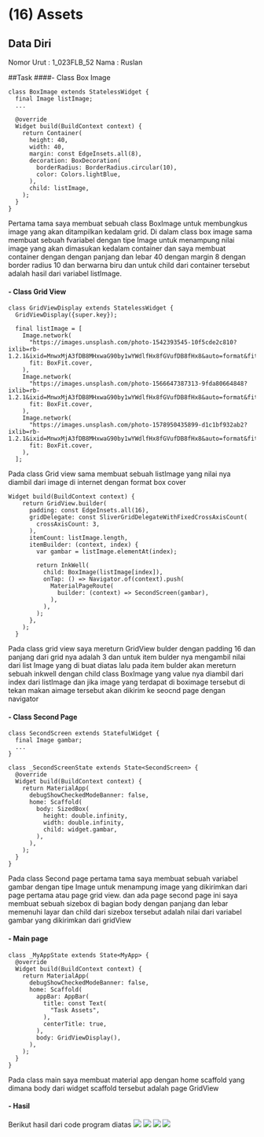 # (16) Assets

## Data Diri

Nomor Urut : 1_023FLB_52
Nama : Ruslan

##Task
####- Class Box Image

```
class BoxImage extends StatelessWidget {
  final Image listImage;
  ...

  @override
  Widget build(BuildContext context) {
    return Container(
      height: 40,
      width: 40,
      margin: const EdgeInsets.all(8),
      decoration: BoxDecoration(
        borderRadius: BorderRadius.circular(10),
        color: Colors.lightBlue,
      ),
      child: listImage,
    );
  }
}
```

Pertama tama saya membuat sebuah class BoxImage untuk membungkus image yang akan ditampilkan kedalam grid. Di dalam class box image sama membuat sebuah fvariabel dengan tipe Image untuk menampung nilai image yang akan dimasukan kedalam container dan saya membuat container dengan dengan panjang dan lebar 40 dengan margin 8 dengan border radius 10 dan berwarna biru dan untuk child dari container tersebut adalah hasil dari variabel listImage.

#### - Class Grid View

```
class GridViewDisplay extends StatelessWidget {
  GridViewDisplay({super.key});

  final listImage = [
    Image.network(
      "https://images.unsplash.com/photo-1542393545-10f5cde2c810?ixlib=rb-1.2.1&ixid=MnwxMjA3fDB8MHxwaG90by1wYWdlfHx8fGVufDB8fHx8&auto=format&fit=crop&w=465&q=80",
      fit: BoxFit.cover,
    ),
    Image.network(
      "https://images.unsplash.com/photo-1566647387313-9fda80664848?ixlib=rb-1.2.1&ixid=MnwxMjA3fDB8MHxwaG90by1wYWdlfHx8fGVufDB8fHx8&auto=format&fit=crop&w=465&q=80",
      fit: BoxFit.cover,
    ),
    Image.network(
      "https://images.unsplash.com/photo-1578950435899-d1c1bf932ab2?ixlib=rb-1.2.1&ixid=MnwxMjA3fDB8MHxwaG90by1wYWdlfHx8fGVufDB8fHx8&auto=format&fit=crop&w=435&q=80",
      fit: BoxFit.cover,
    ),
  ];
```

Pada class Grid view sama membuat sebuah listImage yang nilai nya diambil dari image di internet dengan format box cover

```
Widget build(BuildContext context) {
    return GridView.builder(
      padding: const EdgeInsets.all(16),
      gridDelegate: const SliverGridDelegateWithFixedCrossAxisCount(
        crossAxisCount: 3,
      ),
      itemCount: listImage.length,
      itemBuilder: (context, index) {
        var gambar = listImage.elementAt(index);

        return InkWell(
          child: BoxImage(listImage[index]),
          onTap: () => Navigator.of(context).push(
            MaterialPageRoute(
              builder: (context) => SecondScreen(gambar),
            ),
          ),
        );
      },
    );
  }
```

Pada class grid view saya mereturn GridView bulder dengan padding 16 dan panjang dari grid nya adalah 3 dan untuk item bulder nya mengambil nilai dari list Image yang di buat diatas lalu pada item bulder akan mereturn sebuah inkwell dengan child class BoxImage yang value nya diambil dari index dari listImage dan jika image yang terdapat di boximage tersebut di tekan makan aimage tersebut akan dikirim ke seocnd page dengan navigator

#### - Class Second Page

```
class SecondScreen extends StatefulWidget {
  final Image gambar;
  ...
}

class _SecondScreenState extends State<SecondScreen> {
  @override
  Widget build(BuildContext context) {
    return MaterialApp(
      debugShowCheckedModeBanner: false,
      home: Scaffold(
        body: SizedBox(
          height: double.infinity,
          width: double.infinity,
          child: widget.gambar,
        ),
      ),
    );
  }
}
```

Pada class Second page pertama tama saya membuat sebuah variabel gambar dengan tipe Image untuk menampung image yang dikirimkan dari page pertama atau page grid view. dan ada page second page ini saya membuat sebuah sizebox di bagian body dengan panjang dan lebar memenuhi layar dan child dari sizebox tersebut adalah nilai dari variabel gambar yang dikirimkan dari gridView

#### - Main page

```
class _MyAppState extends State<MyApp> {
  @override
  Widget build(BuildContext context) {
    return MaterialApp(
      debugShowCheckedModeBanner: false,
      home: Scaffold(
        appBar: AppBar(
          title: const Text(
            "Task Assets",
          ),
          centerTitle: true,
        ),
        body: GridViewDisplay(),
      ),
    );
  }
}
```

Pada class main saya membuat material app dengan home scaffold yang dimana body dari widget scaffold tersebut adalah page GridView

#### - Hasil

Berikut hasil dari code program diatas
![](../screenshots/hasil1.png)
![](../screenshots/hasil2.png)
![](../screenshots/hasil3.png)
![](../screenshots/hasil4.png)
